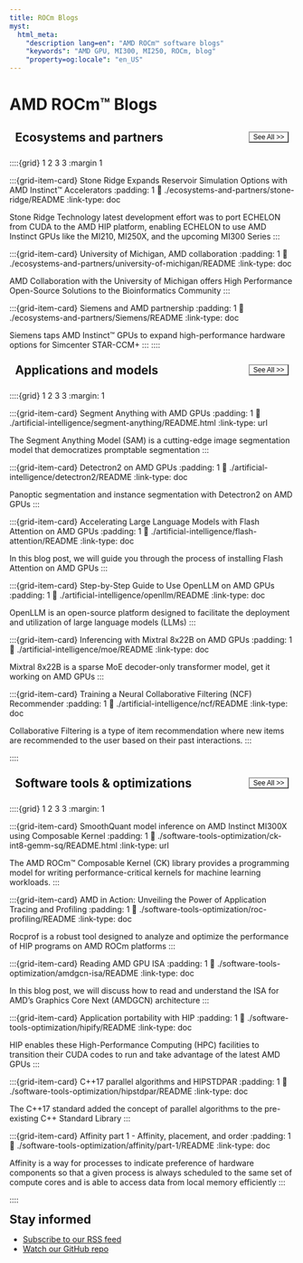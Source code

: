 ```yaml
---
title: ROCm Blogs
myst:
  html_meta:
    "description lang=en": "AMD ROCm™ software blogs"
    "keywords": "AMD GPU, MI300, MI250, ROCm, blog"
    "property=og:locale": "en_US"
---
```


<h1><a href="blog/atom.xml"><i class="fa fa-rss fa-rotate-270"></i></a> AMD ROCm™ Blogs</h1>

<script>
  const buttonWrapper = document.getElementById('buttonWrapper');

  const observer = new MutationObserver((mutationsList) => {
    for (const mutation of mutationsList) {
      if (mutation.type === 'attributes' && mutation.attributeName === 'data-mode') {
        console.log(`Data mode changed to: ${newMode}`);
        if (newMode === 'light') {
          buttonWrapper.style.setProperty('--original-background', 'white');
          buttonWrapper.style.setProperty('--hover-background-colour', 'white');
        } else {
          buttonWrapper.style.setProperty('--original-background', 'black');
          buttonWrapper.style.setProperty('--hover-background-colour', 'black');
        }
      }
    }
  });

</script>

<style>
  #buttonWrapper:hover {
    border-color: hsla(231, 99%, 66%, 1);
    transform: scale(1.05);
    background-color: var(--hover-background-colour);
  }
  #buttonWrapper {
    border-color: #A9A9A9;
    background-color: var(--original-background)
    text-align: center;
    font-size: 12px;
    border-radius: 1px;
    transition: transform 0.2s, border-color 0.2s;
  }
  h2 {
    margin: 0;
    font-size: 1.5em;
  }
  .container {
    display: flex;
    justify-content: space-between;
    align-items: center;
    padding: 10px;
    box-sizing: border-box;
    width: 100%;
  }
</style>

<div class="container">
  <h2>Ecosystems and partners</h2>
  <a href="blog/category/ecosystems-and-partners.html">
    <button id="buttonWrapper">
      See All >>
    </button>
  </a>
</div>

::::{grid} 1 2 3 3
:margin 1

:::{grid-item-card} Stone Ridge Expands Reservoir Simulation Options with AMD Instinct™ Accelerators
:padding: 1
:link: ./ecosystems-and-partners/stone-ridge/README
:link-type: doc

Stone Ridge Technology latest development effort was to port ECHELON from CUDA to the AMD HIP platform, enabling ECHELON to use AMD Instinct GPUs like the MI210, MI250X, and the upcoming MI300 Series
:::

:::{grid-item-card} University of Michigan, AMD collaboration
:padding: 1
:link: ./ecosystems-and-partners/university-of-michigan/README
:link-type: doc

AMD Collaboration with the University of Michigan offers
High Performance Open-Source Solutions to the Bioinformatics Community
:::

:::{grid-item-card} Siemens and AMD partnership
:padding: 1
:link: ./ecosystems-and-partners/Siemens/README
:link-type: doc

Siemens taps AMD Instinct™ GPUs to expand high-performance hardware options for Simcenter STAR-CCM+
:::
::::

<div class="container">
  <h2>Applications and models</h2>
  <a href="blog/category/applications-models.html">
    <button id="buttonWrapper">
      See All >>
    </button>
  </a>
</div>

::::{grid} 1 2 3 3
:margin: 1

:::{grid-item-card} Segment Anything with AMD GPUs
:padding: 1
:link: ./artificial-intelligence/segment-anything/README.html
:link-type: url

The Segment Anything Model (SAM) is a cutting-edge image segmentation model that democratizes promptable segmentation
:::

:::{grid-item-card} Detectron2 on AMD GPUs
:padding: 1
:link: ./artificial-intelligence/detectron2/README
:link-type: doc

Panoptic segmentation and instance segmentation with Detectron2 on AMD GPUs
:::

:::{grid-item-card} Accelerating Large Language Models with Flash Attention on AMD GPUs
:padding: 1
:link: ./artificial-intelligence/flash-attention/README
:link-type: doc

In this blog post, we will guide you through the process of installing Flash Attention on AMD GPUs
:::

:::{grid-item-card} Step-by-Step Guide to Use OpenLLM on AMD GPUs
:padding: 1
:link: ./artificial-intelligence/openllm/README
:link-type: doc

OpenLLM is an open-source platform designed to facilitate the deployment and utilization of large language models (LLMs)
:::

:::{grid-item-card} Inferencing with Mixtral 8x22B on AMD GPUs
:padding: 1
:link: ./artificial-intelligence/moe/README
:link-type: doc

Mixtral 8x22B is a sparse MoE decoder-only transformer model, get it working on AMD GPUs
:::

:::{grid-item-card} Training a Neural Collaborative Filtering (NCF) Recommender
:padding: 1
:link: ./artificial-intelligence/ncf/README
:link-type: doc

Collaborative Filtering is a type of item recommendation where new items are recommended to the user based on their past interactions.
:::

::::

<div class="container">
  <h2>Software tools & optimizations</h2>
  <a href="blog/category/software-tools-optimizations.html">
    <button id="buttonWrapper">
      See All >>
    </button>
  </a>
</div>

::::{grid} 1 2 3 3
:margin: 1

:::{grid-item-card} SmoothQuant model inference on AMD Instinct MI300X using Composable Kernel
:padding: 1
:link: ./software-tools-optimization/ck-int8-gemm-sq/README.html
:link-type: url

The AMD ROCm™ Composable Kernel (CK) library provides a programming model for writing performance-critical kernels for machine learning workloads.
:::

:::{grid-item-card} AMD in Action: Unveiling the Power of Application Tracing and Profiling
:padding: 1
:link: ./software-tools-optimization/roc-profiling/README
:link-type: doc

Rocprof is a robust tool designed to analyze and optimize the performance of HIP programs on AMD ROCm platforms
:::

:::{grid-item-card} Reading AMD GPU ISA
:padding: 1
:link: ./software-tools-optimization/amdgcn-isa/README
:link-type: doc

In this blog post, we will discuss how to read and understand the ISA for AMD’s Graphics Core Next (AMDGCN) architecture
:::

:::{grid-item-card} Application portability with HIP
:padding: 1
:link: ./software-tools-optimization/hipify/README
:link-type: doc

HIP enables these High-Performance Computing (HPC) facilities to transition their CUDA codes to run and take advantage of the latest AMD GPUs
:::

:::{grid-item-card} C++17 parallel algorithms and HIPSTDPAR
:padding: 1
:link: ./software-tools-optimization/hipstdpar/README
:link-type: doc

The C++17 standard added the concept of parallel algorithms to the pre-existing C++ Standard Library
:::

:::{grid-item-card} Affinity part 1 - Affinity, placement, and order
:padding: 1
:link: ./software-tools-optimization/affinity/part-1/README
:link-type: doc

Affinity is a way for processes to indicate preference of hardware components so that a given process is always scheduled to the same set of compute cores and is able to access data from local memory efficiently
:::

::::

<h2> Stay informed</h2>
<ul>
  <li><a href="blog/atom.xml"> Subscribe to our <i class="fa fa-rss fa-rotate-270"></i> RSS feed</a></li>
  <li><a href="https://github.com/ROCm/rocm-blogs"> Watch our GitHub repo </a></li>
</ul>
